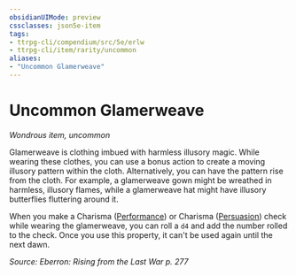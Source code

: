```yaml
---
obsidianUIMode: preview
cssclasses: json5e-item
tags:
- ttrpg-cli/compendium/src/5e/erlw
- ttrpg-cli/item/rarity/uncommon
aliases: 
- "Uncommon Glamerweave"
---
```

# Uncommon Glamerweave
*Wondrous item, uncommon*  



Glamerweave is clothing imbued with harmless illusory magic. While wearing these clothes, you can use a bonus action to create a moving illusory pattern within the cloth. Alternatively, you can have the pattern rise from the cloth. For example, a glamerweave gown might be wreathed in harmless, illusory flames, while a glamerweave hat might have illusory butterflies fluttering around it.

When you make a Charisma ([Performance](Інструменти%20ДМ/CLI/rules/skills.md#Performance)) or Charisma ([Persuasion](Інструменти%20ДМ/CLI/rules/skills.md#Persuasion)) check while wearing the glamerweave, you can roll a `d4` and add the number rolled to the check. Once you use this property, it can't be used again until the next dawn.

*Source: Eberron: Rising from the Last War p. 277*
